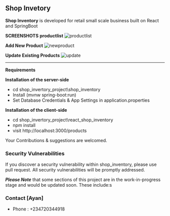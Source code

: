 ## **Shop Invetory** 

**Shop Inventory** is developed for retail small scale business built on React and SpringBoot

**SCREENSHOTS** 
**productlist**
<img src="https://lh3.googleusercontent.com/zogJEgBuNobX_meRfiApMkzDgLKuoGrh970ufoNdizGjkShy-inu4jMQncIyDV3D5utUiMeDiFzZVdXg5AQnWuzxghdhFVcA-0jqYe0" alt="productlist" border="0">

**Add New Product**
<img src="https://lh3.googleusercontent.com/vDwzm9m_1F3A44pxmKxnqYeCeCcvDyo_ozfNewHD-y7_1eykxckRysdzQdGPKr-IhYvhWNCKmlZ-xkj2oTKoer_29HBuxyKijfni5w" alt="newproduct" border="0">

**Update Existing Products**
<img src="https://lh3.googleusercontent.com/OA14KzjkJC9rnp7OxqZfljQsgEDFnpWv-GpiNl9olxctK2Tv19eMTzL-Qv1hTiB2iVRmECC_ceSbAokWgLPq58rANYyICKEwjKOsOg" alt="update" border="0">

<hr />  

**Requirements** 

**Installation of the server-side**
- cd shop_invertory_project\shop_inventory
- Install (mvnw spring-boot:run)
- Set Database Credentials & App Settings in application.properties

**Installation of the client-side**
- cd shop_invertory_project\react_shop_inventory
- npm install 
- visit http://localhost:3000/products


Your Contributions & suggestions are welcomed.

### **Security Vulnerabilities**

If you discover a security vulnerability within shop_inventory, please use pull request. All security vulnerabilities will be promptly addressed.

***Please Note*** that some sections of this project are in the work-in-progress stage and would be updated soon. These include:s

### **Contact [Ayan]**
- Phone : +234720344918

